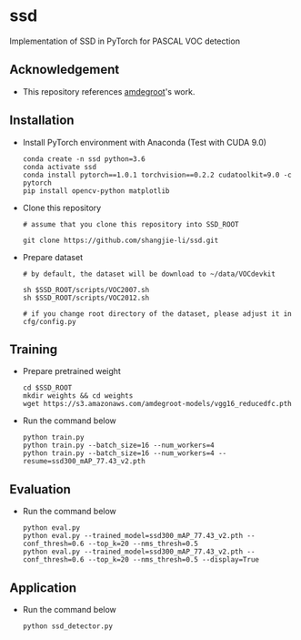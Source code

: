 # ssd

Implementation of SSD in PyTorch for PASCAL VOC detection

## Acknowledgement
 - This repository references [amdegroot](https://github.com/amdegroot/ssd.pytorch)'s work.

## Installation
 - Install PyTorch environment with Anaconda (Test with CUDA 9.0)
   ```
   conda create -n ssd python=3.6
   conda activate ssd
   conda install pytorch==1.0.1 torchvision==0.2.2 cudatoolkit=9.0 -c pytorch
   pip install opencv-python matplotlib
   ```
 - Clone this repository
   ```
   # assume that you clone this repository into SSD_ROOT
   
   git clone https://github.com/shangjie-li/ssd.git
   ```
 - Prepare dataset
   ```
   # by default, the dataset will be download to ~/data/VOCdevkit
   
   sh $SSD_ROOT/scripts/VOC2007.sh
   sh $SSD_ROOT/scripts/VOC2012.sh
   
   # if you change root directory of the dataset, please adjust it in cfg/config.py
   ```

## Training
 - Prepare pretrained weight
   ```
   cd $SSD_ROOT
   mkdir weights && cd weights
   wget https://s3.amazonaws.com/amdegroot-models/vgg16_reducedfc.pth
   ```
 - Run the command below
   ```
   python train.py
   python train.py --batch_size=16 --num_workers=4
   python train.py --batch_size=16 --num_workers=4 --resume=ssd300_mAP_77.43_v2.pth
   ```
 
## Evaluation
 - Run the command below
   ```
   python eval.py
   python eval.py --trained_model=ssd300_mAP_77.43_v2.pth --conf_thresh=0.6 --top_k=20 --nms_thresh=0.5
   python eval.py --trained_model=ssd300_mAP_77.43_v2.pth --conf_thresh=0.6 --top_k=20 --nms_thresh=0.5 --display=True
   ```

## Application
 - Run the command below
   ```
   python ssd_detector.py
   ```
